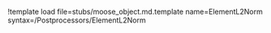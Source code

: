 !template load file=stubs/moose_object.md.template name=ElementL2Norm syntax=/Postprocessors/ElementL2Norm